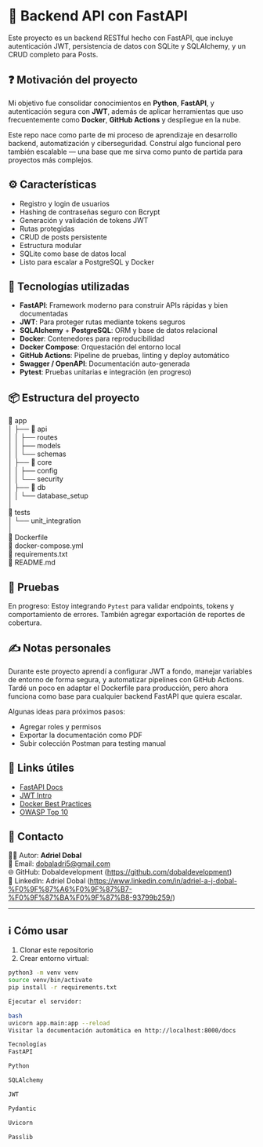 # 🔐 Backend API con FastAPI

Este proyecto es un backend RESTful hecho con FastAPI, que incluye autenticación JWT, persistencia de datos con SQLite y SQLAlchemy, y un CRUD completo para Posts.

## ❓ Motivación del proyecto

Mi objetivo fue consolidar conocimientos en **Python**, **FastAPI**, y autenticación segura con **JWT**, además de aplicar herramientas que uso frecuentemente como **Docker**, **GitHub Actions** y despliegue en la nube.

Este repo nace como parte de mi proceso de aprendizaje en desarrollo backend, automatización y ciberseguridad. Construí algo funcional pero también escalable — una base que me sirva como punto de partida para proyectos más complejos.

## ⚙️ Características

- Registro y login de usuarios
- Hashing de contraseñas seguro con Bcrypt
- Generación y validación de tokens JWT
- Rutas protegidas
- CRUD de posts persistente
- Estructura modular
- SQLite como base de datos local
- Listo para escalar a PostgreSQL y Docker

## 🧠 Tecnologías utilizadas

- **FastAPI**: Framework moderno para construir APIs rápidas y bien documentadas
- **JWT**: Para proteger rutas mediante tokens seguros
- **SQLAlchemy** + **PostgreSQL**: ORM y base de datos relacional
- **Docker**: Contenedores para reproducibilidad
- **Docker Compose**: Orquestación del entorno local
- **GitHub Actions**: Pipeline de pruebas, linting y deploy automático
- **Swagger / OpenAPI**: Documentación auto-generada
- **Pytest**: Pruebas unitarias e integración (en progreso)

## 📦 Estructura del proyecto

📁 app  
│ ├── 📁 api  
│ │ ├── routes  
│ │ ├── models  
│ │ └── schemas  
│ ├── 📁 core  
│ │ ├── config  
│ │ └── security  
│ ├── 📁 db  
│ │ └── database_setup  
│  
📁 tests  
│ └── unit_integration  
│  
📄 Dockerfile  
📄 docker-compose.yml  
📄 requirements.txt  
📄 README.md

## 🧪 Pruebas

En progreso: Estoy integrando `Pytest` para validar endpoints, tokens y comportamiento de errores. También agregar exportación de reportes de cobertura.

## ✍️ Notas personales

Durante este proyecto aprendí a configurar JWT a fondo, manejar variables de entorno de forma segura, y automatizar pipelines con GitHub Actions. Tardé un poco en adaptar el Dockerfile para producción, pero ahora funciona como base para cualquier backend FastAPI que quiera escalar.

Algunas ideas para próximos pasos:
- Agregar roles y permisos
- Exportar la documentación como PDF
- Subir colección Postman para testing manual

## 📎 Links útiles

- [FastAPI Docs](https://fastapi.tiangolo.com/)
- [JWT Intro](https://jwt.io/introduction)
- [Docker Best Practices](https://docs.docker.com/develop/)
- [OWASP Top 10](https://owasp.org/www-project-top-ten/)

## 📣 Contacto

🧑‍💻 Autor: **Adriel Dobal**  
📧 Email: dobaladri5@gmail.com  
🌐 GitHub: Dobaldevelopment (https://github.com/dobaldevelopment)  
🔗 LinkedIn: Adriel Dobal (https://www.linkedin.com/in/adriel-a-j-dobal-%F0%9F%87%A6%F0%9F%87%B7-%F0%9F%87%BA%F0%9F%87%B8-93799b259/)

---

## ℹ️ Cómo usar

1. Clonar este repositorio  
2. Crear entorno virtual:

```bash
python3 -m venv venv
source venv/bin/activate
pip install -r requirements.txt

Ejecutar el servidor:

bash
uvicorn app.main:app --reload
Visitar la documentación automática en http://localhost:8000/docs

Tecnologías
FastAPI

Python

SQLAlchemy

JWT

Pydantic

Uvicorn

Passlib
